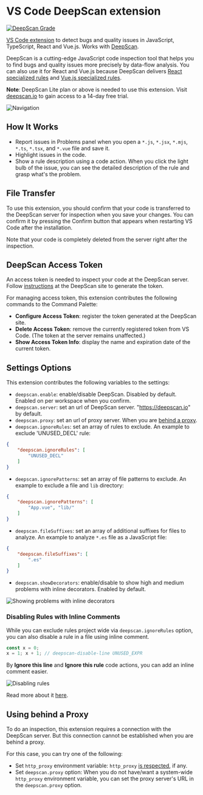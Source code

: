 # VS Code DeepScan extension

[![DeepScan Grade](https://deepscan.io/api/projects/1808/branches/7873/badge/grade.png)](https://deepscan.io/dashboard/#view=project&pid=1808&bid=7873)

[VS Code extension](https://marketplace.visualstudio.com/items/DeepScan.vscode-deepscan) to detect bugs and quality issues in JavaScript, TypeScript, React and Vue.js. Works with [DeepScan](https://deepscan.io).

DeepScan is a cutting-edge JavaScript code inspection tool that helps you to find bugs and quality issues more precisely by data-flow analysis. You can also use it for React and Vue.js because DeepScan delivers [React specialized rules](https://deepscan.io/docs/rules/#react) and [Vue.js specialized rules](https://deepscan.io/docs/rules/#vue).

**Note**: DeepScan Lite plan or above is needed to use this extension. Visit [deepscan.io](https://deepscan.io/pricing) to gain access to a 14-day free trial.

![Navigation](client/resources/preview.png)

## How It Works

- Report issues in Problems panel when you open a `*.js`, `*.jsx`, `*.mjs`, `*.ts`, `*.tsx`, and `*.vue` file and save it.
- Highlight issues in the code.
- Show a rule description using a code action. When you click the light bulb of the issue, you can see the detailed description of the rule and grasp what's the problem.

## File Transfer

To use this extension, you should confirm that your code is transferred to the DeepScan server for inspection when you save your changes.
You can confirm it by pressing the Confirm button that appears when restarting VS Code after the installation.

Note that your code is completely deleted from the server right after the inspection.

## DeepScan Access Token

An access token is needed to inspect your code at the DeepScan server. Follow [instructions](https://deepscan.io/docs/deepscan/vscode#token) at the DeepScan site to generate the token.

For managing access token, this extension contributes the following commands to the Command Palette:

- **Configure Access Token**: register the token generated at the DeepScan site.
- **Delete Access Token**: remove the currently registered token from VS Code. (The token at the server remains unaffected.)
- **Show Access Token Info**: display the name and expiration date of the current token.

## Settings Options

This extension contributes the following variables to the settings:

- `deepscan.enable`: enable/disable DeepScan. Disabled by default. Enabled on per workspace when you confirm.
- `deepscan.server`: set an url of DeepScan server. "https://deepscan.io" by default.
- `deepscan.proxy`: set an url of proxy server. When you are [behind a proxy](#using-behind-a-proxy).
- `deepscan.ignoreRules`: set an array of rules to exclude.
  An example to exclude 'UNUSED_DECL' rule:
```json
{
    "deepscan.ignoreRules": [
        "UNUSED_DECL"
    ]
}
```
- `deepscan.ignorePatterns`: set an array of file patterns to exclude.
  An example to exclude a file and `lib` directory:
```json
{
    "deepscan.ignorePatterns": [
        "App.vue", "lib/"
    ]
}
```
- `deepscan.fileSuffixes`: set an array of additional suffixes for files to analyze.
  An example to analyze `*.es` file as a JavaScript file:
```json
{
    "deepscan.fileSuffixes": [
        ".es"
    ]
}
```
- `deepscan.showDecorators`: enable/disable to show high and medium problems with inline decorators. Enabled by default.

![Showing problems with inline decorators](client/resources/decorations.gif)

### Disabling Rules with Inline Comments

While you can exclude rules project wide via `deepscan.ignoreRules` option, you can also disable a rule in a file using inline comment.
```javascript
const x = 0;
x = 1; x + 1; // deepscan-disable-line UNUSED_EXPR
```

By **Ignore this line** and **Ignore this rule** code actions, you can add an inline comment easier.

![Disabling rules](client/resources/disabling-rules.gif)

Read more about it [here](https://deepscan.io/docs/get-started/disabling-rules/).

## Using behind a Proxy

To do an inspection, this extension requires a connection with the DeepScan server. But this connection cannot be established when you are behind a proxy.

For this case, you can try one of the following:

* Set `http_proxy` environment variable: `http_proxy` [is respected](https://www.npmjs.com/package/axios#request-config), if any.
* Set `deepscan.proxy` option: When you do not have/want a system-wide `http_proxy` environment variable, you can set the proxy server's URL in the `deepscan.proxy` option.
